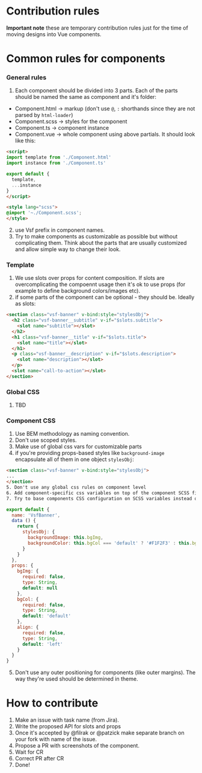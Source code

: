 # Contribution rules

**Important note** these are temporary contribution rules just for the time of moving designs into Vue components.

# Common rules for components

### General rules

1. Each component should be divided into 3 parts. Each of the parts should be named the same as component and it's folder:
  - Component.html -> markup (don't use `@`, `:` shorthands since they are not parsed by `html-loader`)
  - Component.scss ->  styles for the component
  - Component.ts -> component instance
  - Component.vue -> whole component using above partials. It should look like this:
````html
<script>
import template from './Component.html'
import instance from './Component.ts'

export default {
  template,
  ...instance
}
</script>

<style lang="scss">
@import '~./Component.scss';
</style>
````
2. use Vsf prefix in component names.
3. Try to make components as customizable as possible but without complicating them. Think about the parts that are usually customized and allow simple way to change their look.

### Template

1. We use slots over props for content composition. If slots are overcomplicating the compoennt usage then it's ok to use props (for example to define background colors/images etc).
2. if some parts of the component can be optional - they should be. Ideally as slots:
````html
<section class="vsf-banner" v-bind:style="stylesObj">
  <h2 class="vsf-banner__subtitle" v-if="$slots.subtitle">
    <slot name="subtitle"></slot>
  </h2>
  <h1 class="vsf-banner__title" v-if="$slots.title">
    <slot name="title"></slot>
  </h1>
  <p class="vsf-banner__description" v-if="$slots.description">
    <slot name="description"></slot>
  </p>
  <slot name="call-to-action"></slot>
</section>
````


### Global CSS
1. TBD

### Component CSS 

1. Use BEM methodology as naming convention.
2. Don't use scoped styles.
3. Make use of global css vars for customizable parts
4. if you're providing props-based styles like `background-image` encapsulate all of them in one object `stylesObj`:
````html
<section class="vsf-banner" v-bind:style="stylesObj">
...
</section>
5. Don't use any global css rules on component level
6. Add component-specific css variables on top of the component SCSS file. Try to use global CSS rules inside them if possible.
7. Try to base components CSS configuration on SCSS variables instead of requirement for overriding styles.
````
````js
export default {
  name: 'VsfBanner',
  data () {
    return {
      stylesObj: {
        backgroundImage: this.bgImg,
        backgroundColor: this.bgCol === 'default' ? '#F1F2F3' : this.bgCol
      }
    }
  },
  props: {
    bgImg: {
      required: false,
      type: String,
      default: null
    },
    bgCol: {
      required: false,
      type: String,
      default: 'default'
    },
    align: {
      required: false,
      type: String,
      default: 'left'
    }
  }
}
````
5. Don't use any outer positioning for components (like outer margins). The way they're used should be determined in theme.

# How to contribute
1. Make an issue with task name (from Jira).
2. Write the proposed API for slots and props
3. Once it's accepted by @filrak or @patzick make separate branch on your fork with name of the issue.
4. Propose a PR with screenshots of the component.
5. Wait for CR
6. Correct PR after CR
7. Done!
